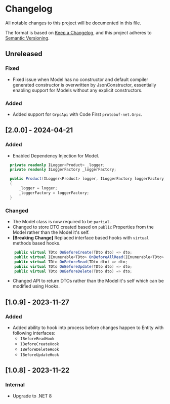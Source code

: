 # Changelog

All notable changes to this project will be documented in this file.

The format is based on [Keep a Changelog](https://keepachangelog.com/en/1.0.0/),
and this project adheres to [Semantic Versioning](https://semver.org/spec/v2.0.0.html).

## Unreleased

### Fixed

- Fixed issue when Model has no constructor and default compiler generated constructor is overwritten by
  JsonConstructor, essentially enabling support for Models without any explicit constructors.

### Added

- Added support for `GrpcApi` with Code First `protobuf-net.Grpc`.

## [2.0.0] - 2024-04-21

### Added

- Enabled Dependency Injection for Model.

```csharp
  private readonly ILogger<Product> _logger;
  private readonly ILoggerFactory _loggerFactory;

  public Product(ILogger<Product> logger, ILoggerFactory loggerFactory)
  {
      _logger = logger;
      _loggerFactory = loggerFactory;
  }
```

### Changed

- The Model class is now required to be `partial`.
- Changed to store DTO created based on `public` Properties from the Model rather than the Model it's self.
- **[Breaking Change]** Replaced interface based hooks with `virtual` methods based hooks.

```csharp
    public virtual TDto OnBeforeCreate(TDto dto) => dto;
    public virtual IEnumerable<TDto> OnBeforeAllRead(IEnumerable<TDto> dtos) => dtos;
    public virtual TDto OnBeforeRead(TDto dto) => dto;
    public virtual TDto OnBeforeUpdate(TDto dto) => dto;
    public virtual TDto OnBeforeDelete(TDto dto) => dto;
```

- Changed API to return DTOs rather than the Model it's self which can be modified using Hooks.

## [1.0.9] - 2023-11-27

### Added

- Added ability to hook into process before changes happen to Entity with following interfaces:
    - `IBeforeReadHook`
    - `IBeforeCreateHook`
    - `IBeforeDeleteHook`
    - `IBeforeUpdateHook`

## [1.0.8] - 2023-11-22

### Internal

- Upgrade to .NET 8
